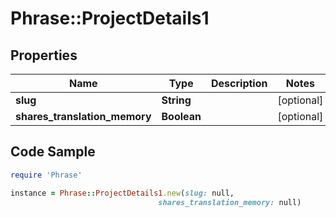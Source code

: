 # Phrase::ProjectDetails1

## Properties

Name | Type | Description | Notes
------------ | ------------- | ------------- | -------------
**slug** | **String** |  | [optional] 
**shares_translation_memory** | **Boolean** |  | [optional] 

## Code Sample

```ruby
require 'Phrase'

instance = Phrase::ProjectDetails1.new(slug: null,
                                 shares_translation_memory: null)
```


